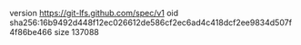 version https://git-lfs.github.com/spec/v1
oid sha256:16b9492d448f12ec026612de586cf2ec6ad4c418dcf2ee9834d507f4f86be466
size 137088
